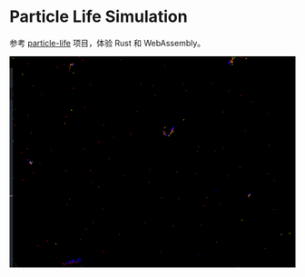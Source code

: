 # Particle Life Simulation

参考 [particle-life](https://github.com/hunar4321/particle-life) 项目，体验 Rust 和 WebAssembly。

![效果演示](./demo.gif)
